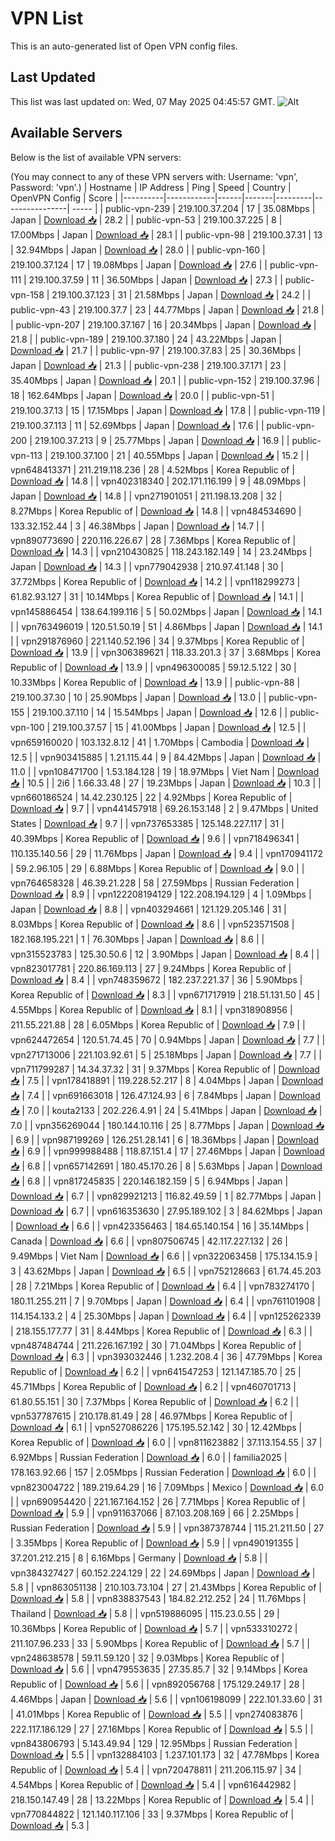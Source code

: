 # VPN List

This is an auto-generated list of Open VPN config files.

## Last Updated

This list was last updated on: Wed, 07 May 2025 04:45:57 GMT.
![Alt](https://repobeats.axiom.co/api/embed/186b98318ef1479477931607c1ad7d823f12451f.svg "Repobeats analytics image")

## Available Servers

Below is the list of available VPN servers:

(You may connect to any of these VPN servers with: Username: 'vpn', Password: 'vpn'.)
| Hostname | IP Address | Ping | Speed | Country | OpenVPN Config | Score |
|----------|------------|------|-------|---------|----------------| ----- |
| public-vpn-239 | 219.100.37.204 | 17 | 35.08Mbps | Japan | [Download 📥](./configs/server_0_JP.ovpn) | 28.2 |
| public-vpn-53 | 219.100.37.225 | 8 | 17.00Mbps | Japan | [Download 📥](./configs/server_1_JP.ovpn) | 28.1 |
| public-vpn-98 | 219.100.37.31 | 13 | 32.94Mbps | Japan | [Download 📥](./configs/server_2_JP.ovpn) | 28.0 |
| public-vpn-160 | 219.100.37.124 | 17 | 19.08Mbps | Japan | [Download 📥](./configs/server_3_JP.ovpn) | 27.6 |
| public-vpn-111 | 219.100.37.59 | 11 | 36.50Mbps | Japan | [Download 📥](./configs/server_4_JP.ovpn) | 27.3 |
| public-vpn-158 | 219.100.37.123 | 31 | 21.58Mbps | Japan | [Download 📥](./configs/server_5_JP.ovpn) | 24.2 |
| public-vpn-43 | 219.100.37.7 | 23 | 44.77Mbps | Japan | [Download 📥](./configs/server_6_JP.ovpn) | 21.8 |
| public-vpn-207 | 219.100.37.167 | 16 | 20.34Mbps | Japan | [Download 📥](./configs/server_7_JP.ovpn) | 21.8 |
| public-vpn-189 | 219.100.37.180 | 24 | 43.22Mbps | Japan | [Download 📥](./configs/server_8_JP.ovpn) | 21.7 |
| public-vpn-97 | 219.100.37.83 | 25 | 30.36Mbps | Japan | [Download 📥](./configs/server_9_JP.ovpn) | 21.3 |
| public-vpn-238 | 219.100.37.171 | 23 | 35.40Mbps | Japan | [Download 📥](./configs/server_10_JP.ovpn) | 20.1 |
| public-vpn-152 | 219.100.37.96 | 18 | 162.64Mbps | Japan | [Download 📥](./configs/server_11_JP.ovpn) | 20.0 |
| public-vpn-51 | 219.100.37.13 | 15 | 17.15Mbps | Japan | [Download 📥](./configs/server_12_JP.ovpn) | 17.8 |
| public-vpn-119 | 219.100.37.113 | 11 | 52.69Mbps | Japan | [Download 📥](./configs/server_13_JP.ovpn) | 17.6 |
| public-vpn-200 | 219.100.37.213 | 9 | 25.77Mbps | Japan | [Download 📥](./configs/server_14_JP.ovpn) | 16.9 |
| public-vpn-113 | 219.100.37.100 | 21 | 40.55Mbps | Japan | [Download 📥](./configs/server_15_JP.ovpn) | 15.2 |
| vpn648413371 | 211.219.118.236 | 28 | 4.52Mbps | Korea Republic of | [Download 📥](./configs/server_16_KR.ovpn) | 14.8 |
| vpn402318340 | 202.171.116.199 | 9 | 48.09Mbps | Japan | [Download 📥](./configs/server_17_JP.ovpn) | 14.8 |
| vpn271901051 | 211.198.13.208 | 32 | 8.27Mbps | Korea Republic of | [Download 📥](./configs/server_18_KR.ovpn) | 14.8 |
| vpn484534690 | 133.32.152.44 | 3 | 46.38Mbps | Japan | [Download 📥](./configs/server_19_JP.ovpn) | 14.7 |
| vpn890773690 | 220.116.226.67 | 28 | 7.36Mbps | Korea Republic of | [Download 📥](./configs/server_20_KR.ovpn) | 14.3 |
| vpn210430825 | 118.243.182.149 | 14 | 23.24Mbps | Japan | [Download 📥](./configs/server_21_JP.ovpn) | 14.3 |
| vpn779042938 | 210.97.41.148 | 30 | 37.72Mbps | Korea Republic of | [Download 📥](./configs/server_22_KR.ovpn) | 14.2 |
| vpn118299273 | 61.82.93.127 | 31 | 10.14Mbps | Korea Republic of | [Download 📥](./configs/server_23_KR.ovpn) | 14.1 |
| vpn145886454 | 138.64.199.116 | 5 | 50.02Mbps | Japan | [Download 📥](./configs/server_24_JP.ovpn) | 14.1 |
| vpn763496019 | 120.51.50.19 | 51 | 4.86Mbps | Japan | [Download 📥](./configs/server_25_JP.ovpn) | 14.1 |
| vpn291876960 | 221.140.52.196 | 34 | 9.37Mbps | Korea Republic of | [Download 📥](./configs/server_26_KR.ovpn) | 13.9 |
| vpn306389621 | 118.33.201.3 | 37 | 3.68Mbps | Korea Republic of | [Download 📥](./configs/server_27_KR.ovpn) | 13.9 |
| vpn496300085 | 59.12.5.122 | 30 | 10.33Mbps | Korea Republic of | [Download 📥](./configs/server_28_KR.ovpn) | 13.9 |
| public-vpn-88 | 219.100.37.30 | 10 | 25.90Mbps | Japan | [Download 📥](./configs/server_29_JP.ovpn) | 13.0 |
| public-vpn-155 | 219.100.37.110 | 14 | 15.54Mbps | Japan | [Download 📥](./configs/server_30_JP.ovpn) | 12.6 |
| public-vpn-100 | 219.100.37.57 | 15 | 41.00Mbps | Japan | [Download 📥](./configs/server_31_JP.ovpn) | 12.5 |
| vpn659160020 | 103.132.8.12 | 41 | 1.70Mbps | Cambodia | [Download 📥](./configs/server_32_KH.ovpn) | 12.5 |
| vpn903415885 | 1.21.115.44 | 9 | 84.42Mbps | Japan | [Download 📥](./configs/server_33_JP.ovpn) | 11.0 |
| vpn108471700 | 1.53.184.128 | 19 | 18.97Mbps | Viet Nam | [Download 📥](./configs/server_34_VN.ovpn) | 10.5 |
| 2i6 | 1.66.33.48 | 27 | 19.23Mbps | Japan | [Download 📥](./configs/server_35_JP.ovpn) | 10.3 |
| vpn660186524 | 14.42.230.125 | 22 | 4.92Mbps | Korea Republic of | [Download 📥](./configs/server_36_KR.ovpn) | 9.7 |
| vpn441457918 | 69.26.153.148 | 2 | 9.47Mbps | United States | [Download 📥](./configs/server_37_US.ovpn) | 9.7 |
| vpn737653385 | 125.148.227.117 | 31 | 40.39Mbps | Korea Republic of | [Download 📥](./configs/server_38_KR.ovpn) | 9.6 |
| vpn718496341 | 110.135.140.56 | 29 | 11.76Mbps | Japan | [Download 📥](./configs/server_39_JP.ovpn) | 9.4 |
| vpn170941172 | 59.2.96.105 | 29 | 6.88Mbps | Korea Republic of | [Download 📥](./configs/server_40_KR.ovpn) | 9.0 |
| vpn764658328 | 46.39.21.228 | 58 | 27.59Mbps | Russian Federation | [Download 📥](./configs/server_41_RU.ovpn) | 8.9 |
| vpn122208194129 | 122.208.194.129 | 4 | 1.09Mbps | Japan | [Download 📥](./configs/server_42_JP.ovpn) | 8.8 |
| vpn403294661 | 121.129.205.146 | 31 | 8.03Mbps | Korea Republic of | [Download 📥](./configs/server_43_KR.ovpn) | 8.6 |
| vpn523571508 | 182.168.195.221 | 1 | 76.30Mbps | Japan | [Download 📥](./configs/server_44_JP.ovpn) | 8.6 |
| vpn315523783 | 125.30.50.6 | 12 | 3.90Mbps | Japan | [Download 📥](./configs/server_45_JP.ovpn) | 8.4 |
| vpn823017781 | 220.86.169.113 | 27 | 9.24Mbps | Korea Republic of | [Download 📥](./configs/server_46_KR.ovpn) | 8.4 |
| vpn748359672 | 182.237.221.37 | 36 | 5.90Mbps | Korea Republic of | [Download 📥](./configs/server_47_KR.ovpn) | 8.3 |
| vpn671717919 | 218.51.131.50 | 45 | 4.55Mbps | Korea Republic of | [Download 📥](./configs/server_48_KR.ovpn) | 8.1 |
| vpn318908956 | 211.55.221.88 | 28 | 6.05Mbps | Korea Republic of | [Download 📥](./configs/server_49_KR.ovpn) | 7.9 |
| vpn624472654 | 120.51.74.45 | 70 | 0.94Mbps | Japan | [Download 📥](./configs/server_50_JP.ovpn) | 7.7 |
| vpn271713006 | 221.103.92.61 | 5 | 25.18Mbps | Japan | [Download 📥](./configs/server_51_JP.ovpn) | 7.7 |
| vpn711799287 | 14.34.37.32 | 31 | 9.37Mbps | Korea Republic of | [Download 📥](./configs/server_52_KR.ovpn) | 7.5 |
| vpn178418891 | 119.228.52.217 | 8 | 4.04Mbps | Japan | [Download 📥](./configs/server_53_JP.ovpn) | 7.4 |
| vpn691663018 | 126.47.124.93 | 6 | 7.84Mbps | Japan | [Download 📥](./configs/server_54_JP.ovpn) | 7.0 |
| kouta2133 | 202.226.4.91 | 24 | 5.41Mbps | Japan | [Download 📥](./configs/server_55_JP.ovpn) | 7.0 |
| vpn356269044 | 180.144.10.116 | 25 | 8.77Mbps | Japan | [Download 📥](./configs/server_56_JP.ovpn) | 6.9 |
| vpn987199269 | 126.251.28.141 | 6 | 18.36Mbps | Japan | [Download 📥](./configs/server_57_JP.ovpn) | 6.9 |
| vpn999988488 | 118.87.151.4 | 17 | 27.46Mbps | Japan | [Download 📥](./configs/server_58_JP.ovpn) | 6.8 |
| vpn657142691 | 180.45.170.26 | 8 | 5.63Mbps | Japan | [Download 📥](./configs/server_59_JP.ovpn) | 6.8 |
| vpn817245835 | 220.146.182.159 | 5 | 6.94Mbps | Japan | [Download 📥](./configs/server_60_JP.ovpn) | 6.7 |
| vpn829921213 | 116.82.49.59 | 1 | 82.77Mbps | Japan | [Download 📥](./configs/server_61_JP.ovpn) | 6.7 |
| vpn616353630 | 27.95.189.102 | 3 | 84.62Mbps | Japan | [Download 📥](./configs/server_62_JP.ovpn) | 6.6 |
| vpn423356463 | 184.65.140.154 | 16 | 35.14Mbps | Canada | [Download 📥](./configs/server_63_CA.ovpn) | 6.6 |
| vpn807506745 | 42.117.227.132 | 26 | 9.49Mbps | Viet Nam | [Download 📥](./configs/server_64_VN.ovpn) | 6.6 |
| vpn322063458 | 175.134.15.9 | 3 | 43.62Mbps | Japan | [Download 📥](./configs/server_65_JP.ovpn) | 6.5 |
| vpn752128663 | 61.74.45.203 | 28 | 7.21Mbps | Korea Republic of | [Download 📥](./configs/server_66_KR.ovpn) | 6.4 |
| vpn783274170 | 180.11.255.211 | 7 | 9.70Mbps | Japan | [Download 📥](./configs/server_67_JP.ovpn) | 6.4 |
| vpn761101908 | 114.154.133.2 | 4 | 25.30Mbps | Japan | [Download 📥](./configs/server_68_JP.ovpn) | 6.4 |
| vpn125262339 | 218.155.177.77 | 31 | 8.44Mbps | Korea Republic of | [Download 📥](./configs/server_69_KR.ovpn) | 6.3 |
| vpn487484744 | 211.226.167.192 | 30 | 71.04Mbps | Korea Republic of | [Download 📥](./configs/server_70_KR.ovpn) | 6.3 |
| vpn393032446 | 1.232.208.4 | 36 | 47.79Mbps | Korea Republic of | [Download 📥](./configs/server_71_KR.ovpn) | 6.2 |
| vpn641547253 | 121.147.185.70 | 25 | 45.71Mbps | Korea Republic of | [Download 📥](./configs/server_72_KR.ovpn) | 6.2 |
| vpn460701713 | 61.80.55.151 | 30 | 7.37Mbps | Korea Republic of | [Download 📥](./configs/server_73_KR.ovpn) | 6.2 |
| vpn537787615 | 210.178.81.49 | 28 | 46.97Mbps | Korea Republic of | [Download 📥](./configs/server_74_KR.ovpn) | 6.1 |
| vpn527086226 | 175.195.52.142 | 30 | 12.42Mbps | Korea Republic of | [Download 📥](./configs/server_75_KR.ovpn) | 6.0 |
| vpn811623882 | 37.113.154.55 | 37 | 6.92Mbps | Russian Federation | [Download 📥](./configs/server_76_RU.ovpn) | 6.0 |
| familia2025 | 178.163.92.66 | 157 | 2.05Mbps | Russian Federation | [Download 📥](./configs/server_77_RU.ovpn) | 6.0 |
| vpn823004722 | 189.219.64.29 | 16 | 7.09Mbps | Mexico | [Download 📥](./configs/server_78_MX.ovpn) | 6.0 |
| vpn690954420 | 221.167.164.152 | 26 | 7.71Mbps | Korea Republic of | [Download 📥](./configs/server_79_KR.ovpn) | 5.9 |
| vpn911637066 | 87.103.208.169 | 66 | 2.25Mbps | Russian Federation | [Download 📥](./configs/server_80_RU.ovpn) | 5.9 |
| vpn387378744 | 115.21.211.50 | 27 | 3.35Mbps | Korea Republic of | [Download 📥](./configs/server_81_KR.ovpn) | 5.9 |
| vpn490191355 | 37.201.212.215 | 8 | 6.16Mbps | Germany | [Download 📥](./configs/server_82_DE.ovpn) | 5.8 |
| vpn384327427 | 60.152.224.129 | 22 | 24.69Mbps | Japan | [Download 📥](./configs/server_83_JP.ovpn) | 5.8 |
| vpn863051138 | 210.103.73.104 | 27 | 21.43Mbps | Korea Republic of | [Download 📥](./configs/server_84_KR.ovpn) | 5.8 |
| vpn838837543 | 184.82.212.252 | 24 | 11.76Mbps | Thailand | [Download 📥](./configs/server_85_TH.ovpn) | 5.8 |
| vpn519886095 | 115.23.0.55 | 29 | 10.36Mbps | Korea Republic of | [Download 📥](./configs/server_86_KR.ovpn) | 5.7 |
| vpn533310272 | 211.107.96.233 | 33 | 5.90Mbps | Korea Republic of | [Download 📥](./configs/server_87_KR.ovpn) | 5.7 |
| vpn248638578 | 59.11.59.120 | 32 | 9.03Mbps | Korea Republic of | [Download 📥](./configs/server_88_KR.ovpn) | 5.6 |
| vpn479553635 | 27.35.85.7 | 32 | 9.14Mbps | Korea Republic of | [Download 📥](./configs/server_89_KR.ovpn) | 5.6 |
| vpn892056768 | 175.129.249.17 | 28 | 4.46Mbps | Japan | [Download 📥](./configs/server_90_JP.ovpn) | 5.6 |
| vpn106198099 | 222.101.33.60 | 31 | 41.01Mbps | Korea Republic of | [Download 📥](./configs/server_91_KR.ovpn) | 5.5 |
| vpn274083876 | 222.117.186.129 | 27 | 27.16Mbps | Korea Republic of | [Download 📥](./configs/server_92_KR.ovpn) | 5.5 |
| vpn843806793 | 5.143.49.94 | 129 | 12.95Mbps | Russian Federation | [Download 📥](./configs/server_93_RU.ovpn) | 5.5 |
| vpn132884103 | 1.237.101.173 | 32 | 47.78Mbps | Korea Republic of | [Download 📥](./configs/server_94_KR.ovpn) | 5.4 |
| vpn720478811 | 211.206.115.97 | 34 | 4.54Mbps | Korea Republic of | [Download 📥](./configs/server_95_KR.ovpn) | 5.4 |
| vpn616442982 | 218.150.147.49 | 28 | 13.22Mbps | Korea Republic of | [Download 📥](./configs/server_96_KR.ovpn) | 5.4 |
| vpn770844822 | 121.140.117.106 | 33 | 9.37Mbps | Korea Republic of | [Download 📥](./configs/server_97_KR.ovpn) | 5.3 |
